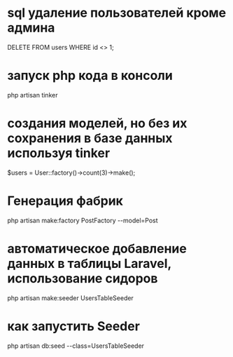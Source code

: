 # sql удаление пользователей кроме админа
DELETE FROM users WHERE id <> 1;

# запуск php кода в консоли
php artisan tinker

# создания моделей, но без их сохранения в базе данных используя tinker
$users = User::factory()->count(3)->make();

# Генерация фабрик
php artisan make:factory PostFactory --model=Post

# автоматическое добавление данных в таблицы Laravel, использование сидоров
php artisan make:seeder UsersTableSeeder

# как запустить Seeder
php artisan db:seed --class=UsersTableSeeder
